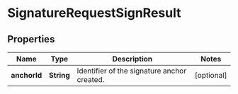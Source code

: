 
# SignatureRequestSignResult

## Properties
Name | Type | Description | Notes
------------ | ------------- | ------------- | -------------
**anchorId** | **String** | Identifier of the signature anchor created.  |  [optional]



